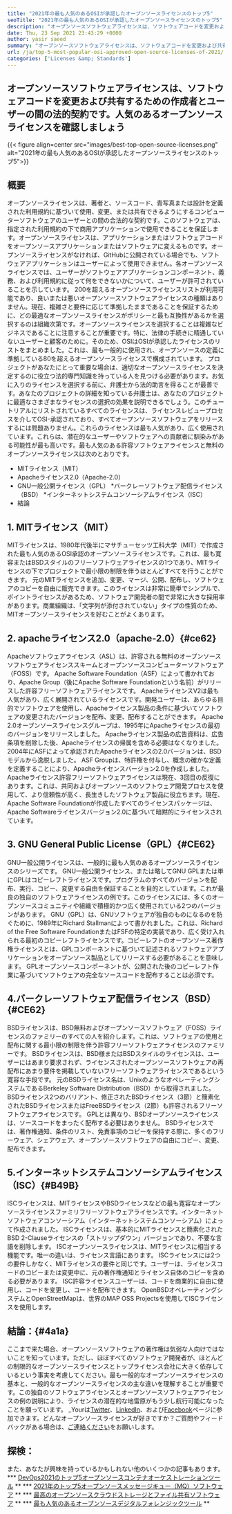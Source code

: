 ```yaml
---
title: "2021年の最も人気のあるOSIが承認したオープンソースライセンスのトップ5" 
seoTitle: "2021年の最も人気のあるOSIが承認したオープンソースライセンスのトップ5" 
description: "オープンソースソフトウェアライセンスは、ソフトウェアコードを変更および共有するための作成者とユーザーの間の合法的な契約です。人気のあるオープンソースライセンスを確認しましょう" 
date: Thu, 23 Sep 2021 23:43:29 +0000
author: yasir saeed
summary: "オープンソースソフトウェアライセンスは、ソフトウェアコードを変更および共有するための作成者とユーザーの間の合法的な契約です。人気のあるオープンソースライセンスを確認しましょう" 
url: /ja/top-5-most-popular-osi-approved-open-source-licenses-of-2021/
categories: ['Licenses &amp; Standards']
---
```


## オープンソースソフトウェアライセンスは、ソフトウェアコードを変更および共有するための作成者とユーザーの間の法的契約です。人気のあるオープンソースライセンスを確認しましょう

{{< figure align=center src="images/best-top-open-source-licenses.png" alt="2021年の最も人気のあるOSIが承認したオープンソースライセンスのトップ5">}}


## **概要**
オープンソースライセンスは、著者と、ソースコード、青写真または設計を定義された利用規約に基づいて使用、変更、または共有できるようにするコンピューターソフトウェアのユーザーとの間の合法的な契約です。このソフトウェアは、指定された利用規約の下で商用アプリケーションで使用できることを保証します。オープンソースライセンスは、アプリケーションまたはソフトウェアコードをオープンソースアプリケーションまたはソフトウェアに変えるものです。オープンソースライセンスがなければ、GitHubに公開されている場合でも、ソフトウェアアプリケーションはユーザーによって使用できません。各オープンソースライセンスでは、ユーザーがソフトウェアアプリケーションコンポーネント、義務、および利用規約に従って何をできないかについて、ユーザーが許可されていることを示しています。
200を超えるオープンソースライセンスリストが利用可能であり、良いまたは悪いオープンソースソフトウェアライセンスの種類はありません。現在、複雑さと要件に応じて準拠したままであることを保証するために、どの最適なオープンソースライセンスがポリシーと最も互換性があるかを選択するのは組織次第です。オープンソースライセンスを選択することは複雑なビジネスであることに注意することが重要です。特に、法律の手続きに精通していないユーザーと顧客のために。そのため、OSIはOSIが承認したライセンスのリストをまとめました。これは、最も一般的に使用され、オープンソースの定義に準拠している80を超えるオープンソースライセンスで構成されています。
プロジェクトがあなたにとって重要な場合は、適切なオープンソースライセンスを決定するのに役立つ法的専門知識を持っている人を見つける必要があります。お気に入りのライセンスを選択する前に、弁護士から法的助言を得ることが最善です。あなたのプロジェクトの詳細を知っている弁護士は、あなたのプロジェクトに最適なさまざまなライセンスの選択の効果を説明できるでしょう。このチュートリアルにリストされているすべてのライセンスは、ライセンスレビュープロセスを介してOSI-承認されており、すべてオープンソースソフトウェアをリリースするには問題ありません。これらのライセンスは最も人気があり、広く使用されています。これらは、潜在的なユーザーやソフトウェアへの貢献者に馴染みがある可能性が最も高いです。最も人気のある許容ソフトウェアライセンスと無料のオープンソースライセンスは次のとおりです。
  * MITライセンス（MIT）
  * Apacheライセンス2.0（Apache-2.0）
  * GNU一般公開ライセンス（GPL）
  *バークレーソフトウェア配信ライセンス（BSD）
  *インターネットシステムコンソーシアムライセンス（ISC）
  * 結論

## 1. MITライセンス（MIT）
MITライセンスは、1980年代後半にマサチューセッツ工科大学（MIT）で作成された最も人気のあるOSI承認のオープンソースライセンスです。これは、最も寛容またはBSDスタイルのフリーソフトウェアライセンスの1つであり、MITライセンスの下でプロジェクトで最小限の制限を伴うほとんどすべてを行うことができます。
元のMITライセンスを追加、変更、マージ、公開、配布し、ソフトウェアのコピーを自由に販売できます。このライセンスは非常に簡単でシンプルで、ポイントライセンスがあるため、ソフトウェア開発者の間で非常に大きな採用率があります。商業組織は、「文字列が添付されていない」タイプの性質のため、MITオープンソースライセンスを好むことがよくあります。

## 2. apacheライセンス2.0（apache-2.0）{#ce62}
Apacheソフトウェアライセンス（ASL）は、許容される無料のオープンソースソフトウェアライセンススキームとオープンソースコンピューターソフトウェア（FOSS）です。 Apache Software Foundation（ASF）によって書かれており、Apache Group（後にApache Software Foundationという名前）がリリースした許容フリーソフトウェアライセンスです。 ApacheライセンスV2は最も人気があり、広く展開されているライセンスです。開発ユーザーは、あらゆる目的でソフトウェアを使用し、Apacheライセンス製品の条件に基づいてソフトウェアの変更されたバージョンを配布、変更、配布することができます。 Apache 2.0オープンソースライセンスグループは、1995年にApacheライセンスの最初のバージョンをリリースしました。
Apacheライセンス製品の広告資料は、広告条項を削除した後、Apacheライセンスの帰属を含める必要はなくなりました。 2004年にASFによって承認されたApacheライセンスの2.0バージョンは、BSDモデルから逸脱しました。 ASF Groupは、特許権を付与し、概念の確かな定義を定義することにより、Apacheライセンスバージョン2.0を作成しました。 Apacheライセンス許容フリーソフトウェアライセンスは現在、3回目の反復にあります。これは、共同およびオープンソースのソフトウェア開発プロセスを使用して、より信頼性が高く、長生きしたソフトウェア製品に役立ちます。現在、Apache Software Foundationが作成したすべてのライセンスパッケージは、Apache Softwareライセンスバージョン2.0に基づいて暗黙的にライセンスされています。

## 3. GNU General Public License（GPL）{#CE62}
GNU一般公開ライセンスは、一般的に最も人気のあるオープンソースライセンスのシリーズです。 GNU一般公開ライセンス、または略してGNU GPLまたは単にGPLはコピーレフトライセンスです。プログラムのすべてのバージョンを配布、実行、コピー、変更する自由を保証することを目的としています。これが最良の独自のソフトウェアライセンスの例です。このライセンスには、多くのオープンソースコミュニティや組織で積極的かつ広く使用されている2つのバージョンがあります。
GNU（GPL）は、GNUソフトウェアが独自のものになるのを防ぐために、1989年にRichard Stallmanによって書かれました。これは、Richard of the Free Software FoundationまたはFSFの特定の実装であり、広く受け入れられる最初のコピーレフトライセンスです。コピーレフトのオープンソース著作権ライセンスとは、GPLコンポーネントに基づいて記述されるソフトウェアアプリケーションをオープンソース製品としてリリースする必要があることを意味します。 GPLオープンソースコンポーネントが、公開された後のコピーレフト作業に基づいてソフトウェアの完全なソースコードを配布することは必須です。

## 4.バークレーソフトウェア配信ライセンス（BSD）{#CE62}
BSDライセンスは、BSD無料およびオープンソースソフトウェア（FOSS）ライセンスのファミリーのすべての人を紹介します。これは、ソフトウェアの使用と配布に関する最小限の制限を伴う許容フリーソフトウェアライセンスのファミリーです。 BSDライセンスは、BSD様またはBSDスタイルのライセンスは、ユーザーにはあまり要求されず、ライセンスされたオープンソースソフトウェアの再配布にあまり要件を掲載していないフリーソフトウェアライセンスであるという寛容な手段です。
元のBSDライセンス名は、UnixのようなオペレーティングシステムであるBerkeley Software Distribution（BSD）から取得されました。 BSDライセンス2つのバリアント、修正されたBSDライセンス（3節）と簡素化されたBSDライセンスまたはFreeBSDライセンス（2節）も許容されるフリーソフトウェアライセンスです。 GPLとは異なり、BSDオープンソースライセンスは、ソースコードをまったく配布する必要はありません。 BSDライセンスでは、著作権通知、条件のリスト、免責事項のコピーを保持する際に、多くのフリーウェア、シェアウェア、オープンソースソフトウェアの自由にコピー、変更、配布できます。

## 5.インターネットシステムコンソーシアムライセンス（ISC）{#B49B}
ISCライセンスは、MITライセンスやBSDライセンスなどの最も寛容なオープンソースライセンスファミリフリーソフトウェアライセンスです。インターネットソフトウェアコンソーシアム（インターネットシステムコンソーシアム）によって作成されました。 ISCライセンスは、基本的にMITライセンスと簡素化されたBSD 2-Clauseライセンスの「ストリップダウン」バージョンであり、不要な言語を削除します。
ISCオープンソースライセンスは、MITライセンスに相当する機能です。唯一の違いは、ライセンス言語にあります。 ISCライセンスには2つの要件しかなく、MITライセンスの要件と同じです。ユーザーは、ライセンスコードのコピーまたは変更中に、元の著作権通知とライセンス自体のコピーを含める必要があります。 ISC許容ライセンスユーザーは、コードを商業的に自由に使用し、コードを変更し、コードを配布できます。 OpenBSDオペレーティングシステムとOpenStreetMapは、世界のMAP OSS Projectsを使用してISCライセンスを使用します。

## 結論：{#4a1a}
ここまで来た場合、オープンソースソフトウェアの著作権は気弱な人向けではないことを知っています。ただし、ほぼすべてのソフトウェア開発者が、ほとんどの制限的なオープンソースライセンスとトップライセンス会社に大きく依存しているという事実を考慮してください。最も一般的なオープンソースライセンスの基本と、一般的なオープンソースライセンスの主な違いを理解することが重要です。この独自のソフトウェアライセンスとオープンソースソフトウェアライセンスの例の説明により、ライセンスの潜在的な地雷原がもう少し航行可能になったことを願っています。
_Yourは[Twitter][1]、[LinkedIn][2]、および[Facebook][3]ページに参​​加できます。どんなオープンソースライセンスが好きですか？ご質問やフィードバックがある場合は、[ご連絡ください][4]をお願いします。

## 探検：
また、あなたが興味を持っているかもしれない他のいくつかの記事もあります。
  *** [DevOps2021のトップ5オープンソースコンテナオーケストレーションツール][5] **
  *** [2021年のトップ5オープンソースメッセージキュー（MQ）ソフトウェア][6] **
  *** [最高のオープンソースクラウドストレージとファイル共有ソフトウェア][7] **
  *** [最も人気のあるオープンソースデジタルフォレンジックツール][8] **

  
[1]: https://twitter.com/containerize_co
[2]: https://www.linkedin.com/company/containerize/
[3]: http://facebook.com/containerize
[4]: mailto:yasir.saeed@aspose.com
[5]: https://blog.containerize.com/devops/top-5-open-source-container-orchestration-tools-for-devops-in-2021/
[6]: https://blog.containerize.com/message-queue-software/top-5-open-source-message-queue-software-in-2021/
[7]: https://products.containerize.com/backup-and-sync/
[8]: https://blog.containerize.com/digital-forensic-tools/top-5-open-source-digital-forensic-tools-in-2021/
